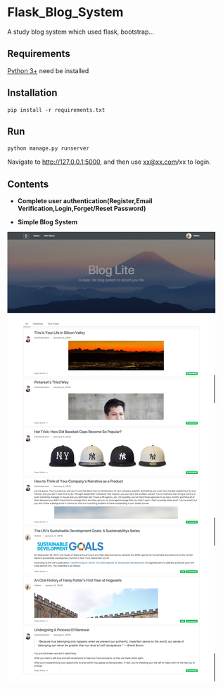 # Flask_Blog_System
A study blog system which used flask, bootstrap...

## Requirements

[Python 3+](https://www.python.org/downloads/) need be installed

## Installation
```
pip install -r requirements.txt
```

## Run

```bash	
python manage.py runserver
```
Navigate to http://127.0.0.1:5000, and then use xx@xx.com/xx to login.

## Contents

  - **Complete user authentication(Register,Email Verification,Login,Forget/Reset Password)**
  
  - **Simple Blog System** 
  
  ![alt text](https://github.com/luisxiaomai/Images/blob/master/Flask_Study_App/Blog_Lite.png)

 

